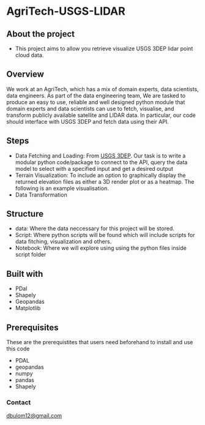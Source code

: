 # AgriTech-USGS-LIDAR

## About the project
- This project aims to allow you retrieve visualize USGS 3DEP lidar point cloud data.
## Overview 

We work at an AgriTech, which has a mix of domain experts, data scientists, data engineers. As part of the data engineering team, We are tasked to produce an easy to use, reliable and well designed python module that domain experts and data scientists can use to fetch, visualise, and transform publicly available satellite and LIDAR data. In particular, our code should interface with USGS 3DEP and fetch data using their API. 

## Steps 
- Data Fetching and Loading: From [USGS 3DEP](https://registry.opendata.aws/usgs-lidar/). Our task is to write a modular python code/package to connect to the API, query the data model to select with  a specified input and get a desired output
- Terrain Visualization: To include an option to graphically display the returned elevation files as either a 3D render plot or as a heatmap. The following is an example visualisation.
- Data Transformation

## Structure 
- data: Where the data neccessary for this project will be stored.
- Script: Where python scripts will be found which will include scripts for data fitching, visualization and others.
- Notebook: Where we will explore using using the python files inside script folder

## Built with 
- PDal
- Shapely
- Geopandas
- Matplotlib

## Prerequisites
These are the prerequistites that users need beforehand to install and use this code

- PDAL
- geopandas
- numpy
- pandas
- Shapely

### Contact 
dbulom12@gmail.com

 




